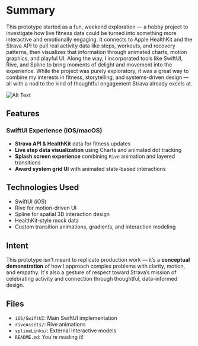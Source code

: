 # Summary
This prototype started as a fun, weekend exploration — a hobby project to investigate how live fitness data could be turned into something more interactive and emotionally engaging. It connects to Apple HealthKit and the Strava API to pull real activity data like steps, workouts, and recovery patterns, then visualizes that information through animated charts, motion graphics, and playful UI.
Along the way, I incorporated tools like SwiftUI, Rive, and Spline to bring moments of 
delight and movement into the experience. While the project was purely exploratory, it was 
a great way to combine my interests in fitness, storytelling, and systems-driven design — 
all with a nod to the kind of thoughtful engagement Strava already excels at.

![Alt Text]([https://github.com/ri-izdo/Blender-Automation/blob/main/sources/test%20Sketch.jpg](https://github.com/ri-izdo/SwiftlyRod/blob/main/SwiftlyRod/Content/example.png?raw=true))

## Features

### SwiftUI Experience (iOS/macOS)
- **Strava API & HealthKit** data for fitness updates
- **Live step data visualization** using Charts and animated dot tracking
- **Splash screen experience** combining `Rive` animation and layered transitions
- **Award system grid UI** with animated state-based interactions


## Technologies Used

- SwiftUI (iOS)
- Rive for motion-driven UI
- Spline for spatial 3D interaction design
- HealthKit-style mock data
- Custom transition animations, gradients, and interaction modeling

## Intent

This prototype isn't meant to replicate production work — it’s a **conceptual demonstration** of how I approach complex problems with clarity, motion, and empathy. It's also a gesture of respect toward Strava’s mission of celebrating activity and connection through thoughtful, data-informed design.

## Files

- `iOS/SwiftUI`: Main SwiftUI implementation
- `riveAssets/`: Rive animations
- `splineLinks/`: External interactive models
- `README.md`: You're reading it!
